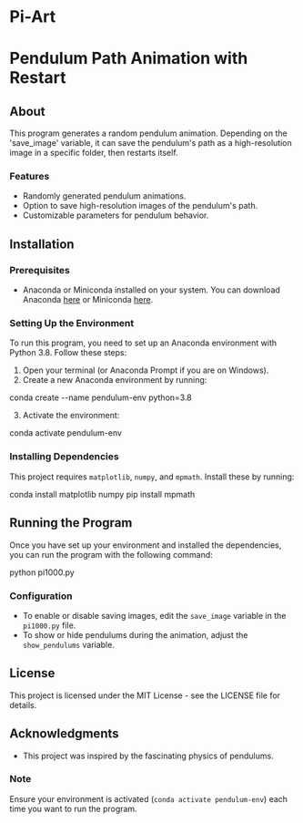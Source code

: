 # Pi-Art
# Pendulum Path Animation with Restart

## About
This program generates a random pendulum animation. Depending on the 'save_image' variable, it can save the pendulum's path as a high-resolution image in a specific folder, then restarts itself.

### Features
- Randomly generated pendulum animations.
- Option to save high-resolution images of the pendulum's path.
- Customizable parameters for pendulum behavior.

## Installation

### Prerequisites
- Anaconda or Miniconda installed on your system. You can download Anaconda [here](https://www.anaconda.com/products/individual) or Miniconda [here](https://docs.conda.io/en/latest/miniconda.html).

### Setting Up the Environment
To run this program, you need to set up an Anaconda environment with Python 3.8. Follow these steps:

1. Open your terminal (or Anaconda Prompt if you are on Windows).
2. Create a new Anaconda environment by running:

conda create --name pendulum-env python=3.8

3. Activate the environment:

conda activate pendulum-env


### Installing Dependencies
This project requires `matplotlib`, `numpy`, and `mpmath`. Install these by running:

conda install matplotlib numpy
pip install mpmath


## Running the Program
Once you have set up your environment and installed the dependencies, you can run the program with the following command:

python pi1000.py


### Configuration
- To enable or disable saving images, edit the `save_image` variable in the `pi1000.py` file.
- To show or hide pendulums during the animation, adjust the `show_pendulums` variable.

## License
This project is licensed under the MIT License - see the LICENSE file for details.

## Acknowledgments
- This project was inspired by the fascinating physics of pendulums.

### Note
Ensure your environment is activated (`conda activate pendulum-env`) each time you want to run the program.
